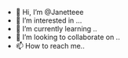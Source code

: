  - 👋 Hi, I’m @Janetteee
- 👀 I’m interested in ...
- 🌱 I’m currently learning .. 
- 💞️ I’m looking to collaborate on .. 
- 📫 How to reach me..
 

